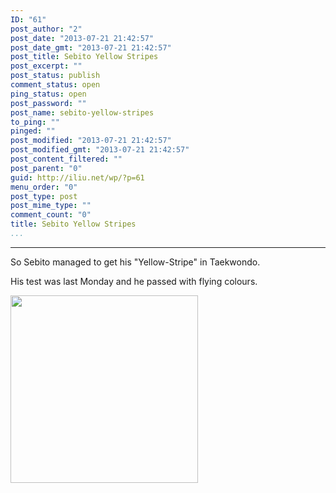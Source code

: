 ```yaml
---
ID: "61"
post_author: "2"
post_date: "2013-07-21 21:42:57"
post_date_gmt: "2013-07-21 21:42:57"
post_title: Sebito Yellow Stripes
post_excerpt: ""
post_status: publish
comment_status: open
ping_status: open
post_password: ""
post_name: sebito-yellow-stripes
to_ping: ""
pinged: ""
post_modified: "2013-07-21 21:42:57"
post_modified_gmt: "2013-07-21 21:42:57"
post_content_filtered: ""
post_parent: "0"
guid: http://iliu.net/wp/?p=61
menu_order: "0"
post_type: post
post_mime_type: ""
comment_count: "0"
title: Sebito Yellow Stripes
...
```

---

<p>So Sebito managed to get his "Yellow-Stripe" in Taekwondo.</p>

<p>His test was last Monday and he passed with flying colours.</p>

<img src="https://familiu.sirv.com/1/files/2013/07/IMG_0241.jpg?scale.width=300&amp;scale.height=225" width="300" />
